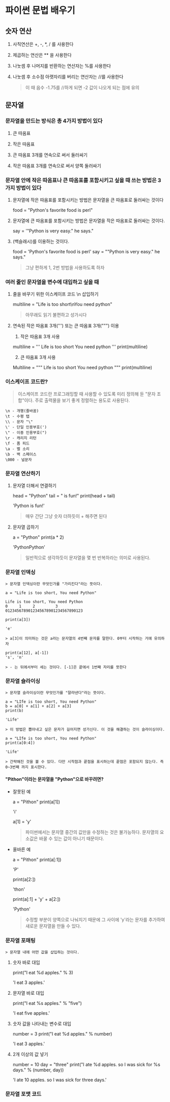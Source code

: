 ﻿# 파이썬 문법 배우기

## 숫자 연산

1. 사칙연산은 +, -, *, / 를 사용한다

2. 제곱하는 연산은 ** 을 사용한다

3. 나눗셈 후 나머지를 반환하는 연산자는 %를 사용한다

4. 나눗셈 후 소수점 아랫자리를 버리는 연산자는 //를 사용한다
   > 이 때 음수 -1.75를 //하게 되면 -2 값이 나오게 되는 점에 유의

## 문자열

### 문자열을 만드는 방식은 총 4가지 방법이 있다

1. 큰 따옴표

2. 작은 따옴표

3. 큰 따옴표 3개를 연속으로 써서 둘러싸기

4. 작은 따옴표 3개를 연속으로 써서 양쪽 둘러싸기


### 문자열 안에 작은 따옴표나 큰 따옴표를 포함시키고 싶을 때 쓰는 방법은 3가지 방법이 있다

1. 문자열에 작은 따옴표를 포함시키는 방법은 문자열을 큰 따옴표로 둘러싸는 것이다

	food = "Python's favorite food is perl"
    

2. 문자열에 큰 따옴표를 포함시키는 방법은 문자열을 작은 따옴표로 둘러싸는 것이다.

	say = '"Python is very easy." he says."
    
3. \(백슬래시)를 이용하는 것이다.

	food = 'Python\'s favorite food is perl'
	say = "\"Python is very easy.\" he says."

	> 그냥 편하게 1, 2번 방법을 사용하도록 하자

### 여러 줄인 문자열을 변수에 대입하고 싶을 때

1. 줄을 바꾸기 위한 이스케이프 코드 \n 삽입하기

	multiline = "Life is too short\nYou need python"
	
	> 아무래도 읽기 불편하고 성가시다
	

2. 연속된 작은 따옴표 3개(''') 또는 큰 따옴표 3개(""") 이용

	1) 작은 따옴표 3개 사용

	multiline = '''
	Life is too short
	You need python
	'''
	print(multiline)	
	
	2) 큰 따옴표 3개 사용
	
	Multiline = """
	Life is too short
	You need python
	"""
	print(multiline)		


### 이스케이프 코드란?

> 이스케이프 코드란 프로그래밍할 때 사용할 수 있도록 미리 정의해 둔 "문자 조합"이다.
주로 출력물을 보기 좋게 정렬하는 용도로 사용된다.

	\n - 개행(줄바꿈)
	\t - 수평 탭
	\\ - 문자 "\"
	\' - 단일 인용부호(')
	\" - 이중 인용부호(")
	\r - 캐리지 리턴
	\f - 폼 피드
	\a - 벨 소리
	\b - 백 스페이스
	\000 - 널문자

### 문자열 연산하기

1. 문자열 더해서 연결하기

	head = "Python"
	tail = " is fun!"
	print(head + tail)
	
	'Python is fun!'

	> 매우 간단 그냥 숫자 더하듯이 + 해주면 된다

2. 문자열 곱하기

	a = "Python"
	print(a * 2)
	
	'PythonPython'

	> 일반적으로 생각하듯이 문자열을 몇 번 반복하라는 의미로 사용된다.

### 문자열 인덱싱

    > 문자열 인덱싱이란 무엇인가를 "가리킨다"라는 뜻이다.

	a = "Life is too short, You need Python"
	
	Life is too short, You need Python
	0	  1	    2	      3
	0123456789012345678901234567890123
	
	print(a[3])

	'e'

	> a[3]이 의미하는 것은 a라는 문자열의 4번째 문자를 말한다. 0부터 시작하는 거에 유의하자
	
	print(a[12], a[-1])
	's', 'n'

	> - 는 뒤에서부터 세는 것이다. [-1]은 끝에서 1번째 자리를 뜻한다

	
### 문자열 슬라이싱

    > 문자열 슬라이싱이란 무엇인가를 "잘라낸다"라는 뜻이다.

	a = "LIfe is too short, You need Python"
	b = a[0] + a[1] + a[2] + a[3]
	print(b)

	'Life'

	> 이 방법은 뽑아내고 싶은 문자가 길어지면 성가신다. 이 것을 해결하는 것이 슬라이싱이다.

	a = "LIfe is too short, You need Python"
	print(a[0:4])
	
	'Life'

	> 간략해진 것을 볼 수 있다. 다만 시작점과 끝점을 표시하는데 끝점은 포함되지 않는다. 즉 0~3번째 까지 표시한다.


#### "Pithon"이라는 문자열을 "Python"으로 바꾸려면?

- 잘못된 예
	
	a = "Pithon"
	print(a[1])
	
	'i'

	a[1] = 'y'

	> 파이썬에서는 문자열 중간의 값만을 수정하는 것은 불가능하다. 문자열의 요소값은 바꿀 수 있는 값이 아니기 때문이다.


- 올바른 예

	a = "Pithon"
	print(a[:1])
	
	'P'

	print(a[2:])
	
	'thon'
	
	print(a[:1] + 'y' + a[2:])

	'Python'

	> 수정할 부분이 양쪽으로 나눠지기 때문에 그 사이에 'y'라는 문자를 추가하여 새로운 문자열을 만들 수 있다.

### 문자열 포매팅

    > 문자열 내에 어떤 값을 삽입하는 것이다.

1. 숫자 바로 대입

	print("I eat %d apples." % 3)
	
	'I eat 3 apples.'

2. 문자열 바로 대입

	print("I eat %s apples." % "five")

	'I eat five apples.'

3. 숫자 값을 나타내는 변수로 대입

	number = 3
	print("I eat %d apples." % number)

	'I eat 3 apples.'

4. 2개 이상의 값 넣기

	number = 10
	day = "three"
	print("I ate %d apples. so I was sick for %s days." % (number, day))
	
	'I ate 10 apples. so I was sick for three days.'

### 문자열 포맷 코드

